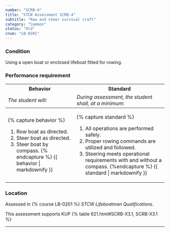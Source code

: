 ```yaml
---
number: "SCRB-4"
title: "STCW Assessment SCRB-4"
subtitle: "Row and steer survival craft"
category: "Common"
status: "Old"
cnum: "LB-0201"
---
```

### Condition

Using a open boat or enclosed lifeboat fitted for rowing.

### Performance requirement 

<table width='100%' class='Guidelines'>
 <thead>
 <tr>
     <th class='thirty'>Behavior</th>
     <th class='seventy'>Standard</th>
 </tr>
 <tr>
     <td><em>The student will:</em></td>
     <td><em>During assessment, the student shall, at a minimum:</em></td>
 </tr>
 </thead>
 <tbody>
 

<tr><td>

{% capture behavior %}
1.  Row boat as directed.
2.  Steer boat as directed.
3.  Steer boat by compass.
{% endcapture %}
{{ behavior | markdownify }}

</td><td>

{% capture standard %}
1. All operations are performed safely.
2. Proper rowing commands are utilized and followed.
3. Steering meets operational requirements with and without a compass.
{%endcapture %}
{{ standard | markdownify }}

</td></tr>



 </tbody>
 </table>

### Location

Assessed in  {% course  LB-0201 %}  *STCW Lifeboatman Qualifications*.

This assessment supports KUP {% table 621.html#SCRB-X3.1, SCRB-X3.1 %}

***

